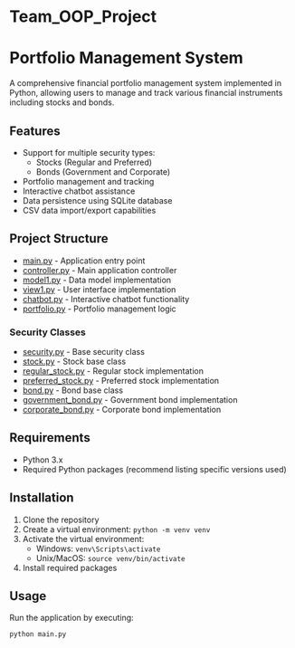 # Team_OOP_Project
# Portfolio Management System

A comprehensive financial portfolio management system implemented in Python, allowing users to manage and track various financial instruments including stocks and bonds.

## Features

- Support for multiple security types:
  - Stocks (Regular and Preferred)
  - Bonds (Government and Corporate)
- Portfolio management and tracking
- Interactive chatbot assistance
- Data persistence using SQLite database
- CSV data import/export capabilities

## Project Structure

- [main.py](cci:7://file:///c:/Users/adar0/Team_OOP_Project/verison1.2/main.py:0:0-0:0) - Application entry point
- [controller.py](cci:7://file:///c:/Users/adar0/Team_OOP_Project/verison1.2/controller.py:0:0-0:0) - Main application controller
- [model1.py](cci:7://file:///c:/Users/adar0/Team_OOP_Project/verison1.2/model1.py:0:0-0:0) - Data model implementation
- [view1.py](cci:7://file:///c:/Users/adar0/Team_OOP_Project/verison1.2/view1.py:0:0-0:0) - User interface implementation
- [chatbot.py](cci:7://file:///c:/Users/adar0/Team_OOP_Project/verison1.2/chatbot.py:0:0-0:0) - Interactive chatbot functionality
- [portfolio.py](cci:7://file:///c:/Users/adar0/Team_OOP_Project/verison1.2/portfolio.py:0:0-0:0) - Portfolio management logic

### Security Classes
- [security.py](cci:7://file:///c:/Users/adar0/Team_OOP_Project/verison1.2/security.py:0:0-0:0) - Base security class
- [stock.py](cci:7://file:///c:/Users/adar0/Team_OOP_Project/verison1.2/stock.py:0:0-0:0) - Stock base class
- [regular_stock.py](cci:7://file:///c:/Users/adar0/Team_OOP_Project/verison1.2/regular_stock.py:0:0-0:0) - Regular stock implementation
- [preferred_stock.py](cci:7://file:///c:/Users/adar0/Team_OOP_Project/verison1.2/preferred_stock.py:0:0-0:0) - Preferred stock implementation
- [bond.py](cci:7://file:///c:/Users/adar0/Team_OOP_Project/verison1.2/bond.py:0:0-0:0) - Bond base class
- [government_bond.py](cci:7://file:///c:/Users/adar0/Team_OOP_Project/verison1.2/government_bond.py:0:0-0:0) - Government bond implementation
- [corporate_bond.py](cci:7://file:///c:/Users/adar0/Team_OOP_Project/verison1.2/corporate_bond.py:0:0-0:0) - Corporate bond implementation

## Requirements

- Python 3.x
- Required Python packages (recommend listing specific versions used)

## Installation

1. Clone the repository
2. Create a virtual environment: `python -m venv venv`
3. Activate the virtual environment:
   - Windows: `venv\Scripts\activate`
   - Unix/MacOS: `source venv/bin/activate`
4. Install required packages

## Usage

Run the application by executing:
```python
python main.py
